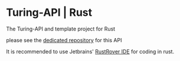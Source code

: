 # Turing-API | Rust

The Turing-API and template project for Rust  

please see the [dedicated repository](https://github.com/westbot657/Turing-api-rs) for this API  

It is recommended to use Jetbrains' [RustRover IDE](https://www.jetbrains.com/rust/) for coding in rust.  
